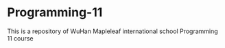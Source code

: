 # Programming-11

This is a repository of WuHan Mapleleaf international school Programming 11 course
